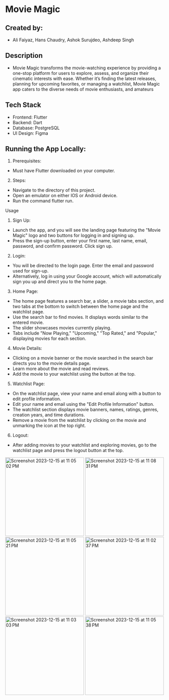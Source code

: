 # Movie Magic 

## Created by: 
- Ali Faiyaz, Hans Chaudry, Ashok Surujdeo, Ashdeep Singh

## Description
- Movie Magic transforms the movie-watching experience by providing a one-stop platform for users to explore, assess, and organize their cinematic interests with ease. Whether it’s finding the latest releases, planning for upcoming favorites, or managing a watchlist, Movie Magic app caters to the diverse needs of movie enthusiasts, and amateurs

## Tech Stack
- Frontend: Flutter
- Backend: Dart
- Database: PostgreSQL
- UI Design: Figma
  
## Running the App Locally:
1. Prerequisites:
- Must have Flutter downloaded on your computer.
  
2. Steps:
- Navigate to the directory of this project.
- Open an emulator on either IOS or Android device.
- Run the command flutter run.

Usage
1. Sign Up:
- Launch the app, and you will see the landing page featuring the "Movie Magic" logo and two buttons for logging in and signing up.
- Press the sign-up button, enter your first name, last name, email, password, and confirm password. Click sign up.
  
2. Login:
- You will be directed to the login page. Enter the email and password used for sign-up.
- Alternatively, log in using your Google account, which will automatically sign you up and direct you to the home page.
  
3. Home Page:
- The home page features a search bar, a slider, a movie tabs section, and two tabs at the bottom to switch between the home page and the watchlist page.
- Use the search bar to find movies. It displays words similar to the entered movie.
- The slider showcases movies currently playing.
- Tabs include "Now Playing," "Upcoming," "Top Rated," and "Popular," displaying movies for each section.

4. Movie Details:
- Clicking on a movie banner or the movie searched in the search bar directs you to the movie details page.
- Learn more about the movie and read reviews.
- Add the movie to your watchlist using the button at the top.
  
5. Watchlist Page:
- On the watchlist page, view your name and email along with a button to edit profile information.
- Edit your name and email using the "Edit Profile Information" button.
- The watchlist section displays movie banners, names, ratings, genres, creation years, and time durations.
- Remove a movie from the watchlist by clicking on the movie and unmarking the icon at the top right.

6. Logout:
- After adding movies to your watchlist and exploring movies, go to the watchlist page and press the logout button at the top.

<img width="250" alt="Screenshot 2023-12-15 at 11 05 02 PM" src="https://github.com/alifaiyaz1120/Movie-Magic/assets/119764873/1cf7ed89-2681-4c5c-8dba-5f8aa193416f">
<img width="250" alt="Screenshot 2023-12-15 at 11 08 31 PM" src="https://github.com/alifaiyaz1120/Movie-Magic/assets/119764873/8688c3e4-fedd-4304-b283-8ae22200a603">
<img width="250" alt="Screenshot 2023-12-15 at 11 05 21 PM" src="https://github.com/alifaiyaz1120/Movie-Magic/assets/119764873/90f86499-af6a-418c-9e3f-879b63f8e19f">
<img width="250" alt="Screenshot 2023-12-15 at 11 02 37 PM" src="https://github.com/alifaiyaz1120/Movie-Magic/assets/119764873/3e84fdb8-6646-414a-973d-f6d38e3e4fc0">
<img width="250" alt="Screenshot 2023-12-15 at 11 03 03 PM" src="https://github.com/alifaiyaz1120/Movie-Magic/assets/119764873/d937e7ea-91e2-4552-bc7e-19ba4e66145c">
<img width="250" alt="Screenshot 2023-12-15 at 11 05 38 PM" src="https://github.com/alifaiyaz1120/Movie-Magic/assets/119764873/28382a4d-acd1-414e-a776-afeba1cbe577">

